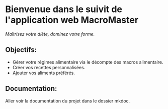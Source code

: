 # Bienvenue dans le suivit de l'application web MacroMaster

 *Maîtrisez votre diète, dominez votre forme.*

## Objectifs:

* Gérer votre régimes alimentaire via le décompte des macros alimentaire.
* Créer vos recettes personnalisées.
* Ajouter vos aliments préférés.

## Documentation:

Aller voir la documentation du projet dans le dossier mkdoc.